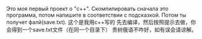 Это моя первый проект о "с++".
Скомпилировать сначала это программа, потом напишите в соответствии с подсказкой. Потом ты получет фалй(save.txt).
这个是我用c++写的
先去编译，然后按照提示去做，你会得到一个save.txt文件（在同一个目录下）
贵树俄语不咋好，如有误会请谅解。
